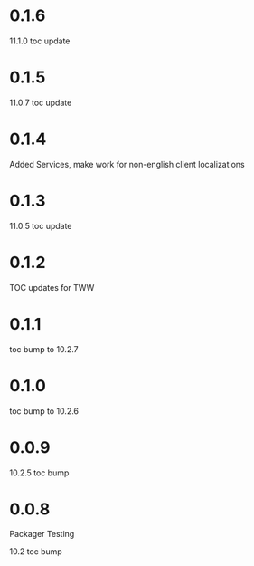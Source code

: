 # 0.1.6

11.1.0 toc update

# 0.1.5

11.0.7 toc update

# 0.1.4

Added Services, make work for non-english client localizations

# 0.1.3

11.0.5 toc update

# 0.1.2

TOC updates for TWW

# 0.1.1

toc bump to 10.2.7

# 0.1.0

toc bump to 10.2.6

# 0.0.9

10.2.5 toc bump

# 0.0.8

Packager Testing

10.2 toc bump